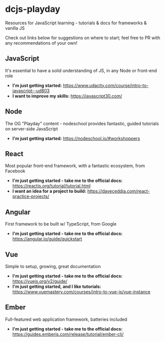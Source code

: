 # dcjs-playday
Resources for JavaScript learning - tutorials &amp; docs for frameworks &amp; vanilla JS

Check out links below for suggestions on where to start; feel free to PR with any recommendations of your own!

## JavaScript

It's essential to have a solid understanding of JS, in any Node or front-end role
- **I'm just getting started:** https://www.udacity.com/course/intro-to-javascript--ud803
- **I want to improve my skills:** https://javascript30.com/

## Node

The OG "Playday" content - nodeschool provides fantastic, guided tutorials on server-side JavaScript
- **I'm just getting started:** https://nodeschool.io/#workshoppers

## React

Most popular front-end framework, with a fantastic ecosystem, from Facebook

- **I'm just getting started - take me to the official docs:** https://reactjs.org/tutorial/tutorial.html
- **I want an idea for a project to build:** https://daveceddia.com/react-practice-projects/ 

## Angular

First framework to be built w/ TypeScript, from Google
- **I'm just getting started - take me to the official docs:** https://angular.io/guide/quickstart

## Vue

Simple to setup, growing, great documentation
- **I'm just getting started - take me to the official docs:** https://vuejs.org/v2/guide/
- **I'm just getting started, and I like tutorials:** https://www.vuemastery.com/courses/intro-to-vue-js/vue-instance

## Ember

Full-featured web application framework, batteries included
- **I'm just getting started - take me to the official docs:** https://guides.emberjs.com/release/tutorial/ember-cli/
